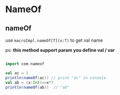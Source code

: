 # NameOf


## nameOf

use `macroImpl.nameOf[T](x:T)` to get val name

ps: __this method support param you define val / var__

```scala

import com.nameof

val ac = 1
println(nameOf(ac)) // print "ac" in console
val ab = (x:Int)=>x*7
println(nameOf(ab))  // "ab"

```

## 